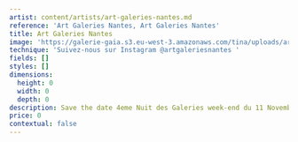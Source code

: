 ```yaml
---
artist: content/artists/art-galeries-nantes.md
reference: 'Art Galeries Nantes, Art Galeries Nantes'
title: Art Galeries Nantes
image: 'https://galerie-gaia.s3.eu-west-3.amazonaws.com/tina/uploads/art-galeries-nantes/Art_Galeries_logo_jaune.png'
technique: 'Suivez-nous sur Instagram @artgaleriesnantes '
fields: []
styles: []
dimensions:
  height: 0
  width: 0
  depth: 0
description: Save the date 4eme Nuit des Galeries week-end du 11 Novembre 2022
price: 0
contextual: false
---
```


